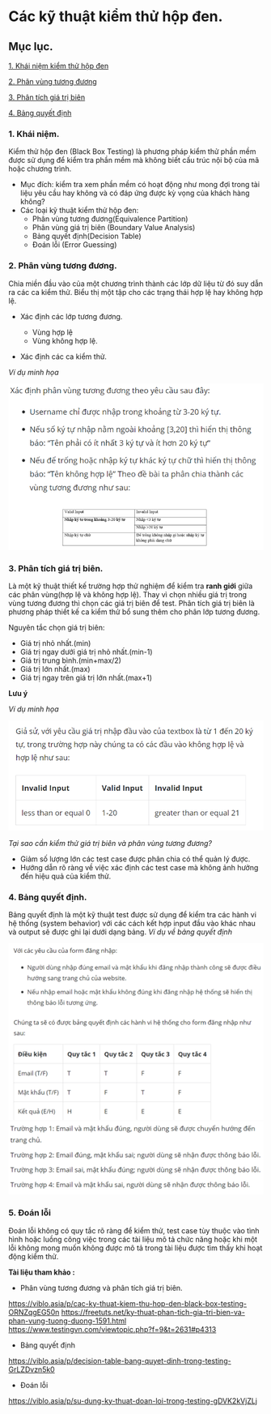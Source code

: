 <a name="bai1"></a>

# Các kỹ thuật kiểm thử hộp đen.

## Mục lục.

[1. Khái niệm kiểm thử hộp đen](#khainiem)

[2. Phân vùng tương đương](#tuongduong)

[3. Phân tích giá trị biên](#giatribien)

[4. Bảng quyết định](#bang)

<a name=khainiem></a>

### 1. Khái niệm. 

Kiểm thử hộp đen (Black Box Testing) là phương pháp kiểm thử phần mềm được sử dụng để kiểm tra phần mềm mà không biết cấu trúc nội bộ của mã hoặc chương trình. 
- Mục đích: kiểm tra xem phần mềm có hoạt động như mong đợi trong tài liệu yêu cầu hay không và có đáp ứng được kỳ vọng của khách hàng không?
- Các loại kỹ thuật kiểm thử hộp đen: 
    - Phân vùng tương đương(Equivalence Partition)
    - Phân vùng giá trị biên (Boundary Value Analysis)
    - Bảng quyết định(Decision Table)
    - Đoán lỗi (Error Guessing)

<a name="tuongduong"></a>

### 2. Phân vùng tương đương.

   Chia miền đầu vào của một chương trình thành các lớp dữ liệu từ đó suy dẫn ra các ca kiểm thử. Biểu thị một tập cho các trạng thái hợp lệ hay không hợp lệ.

- Xác định các lớp tương đương.

    - Vùng hợp lệ 
    - Vùng không hợp lệ.

- Xác định các ca kiểm thử.

*Ví dụ minh họa*

![Ví dụ phân vùng tương đương](../images/tuongduong.png)


<a name="giatribien"></a>

### 3. Phân tích giá trị biên. 

Là một kỹ thuật thiết kế trường hợp thử nghiệm để kiểm tra **ranh giới** giữa các phân vùng(hợp lệ và không hợp lệ). Thay vì chọn nhiều giá trị trong vùng tương đương thì chọn các giá trị biên để test. Phân tích giá trị biên là phương pháp thiết kế ca kiểm thử bổ sung thêm cho phân lớp tương đương.

Nguyên tắc chọn giá trị biên: 

- Giá trị nhỏ nhất.(min)
- Giá trị ngay dưới giá trị nhỏ nhất.(min-1)
- Giá trị trung bình.(min+max/2)
- Giá trị lớn nhất.(max)
- Giá trị ngay trên giá trị lớn nhất.(max+1)

**Lưu ý**


*Ví dụ minh họa*

![Ví dụ minh họa phân tích giá trị biên](../images/gtribien.png)

*Tại sao cần kiểm thử giá trị biên và phân vùng tương đương?*

- Giảm số lượng lớn các test case được phân chia có thể quản lý được. 
- Hướng dẫn rõ ràng về việc xác định các test case mà không ảnh hưởng đến hiệu quả của kiểm thử. 

<a name="bang"></a>

### 4. Bảng quyết định.

Bảng quyết định là một kỹ thuật test được sử dụng để kiểm tra các hành vi hệ thống (system behavior) với các cách kết hợp input đầu vào khác nhau và output sẽ được ghi lại dưới dạng bảng. 
 *Ví dụ về bảng quyết định* 

![Ví dụ về bảng quyết định](../images/bang1.png)
![Ví dụ về bảng quyết định](../images/bang2.png)

<a name="error"></a>

### 5. Đoán lỗi 

Đoán lỗi không có quy tắc rõ ràng để kiểm thử, test case tùy thuộc vào tình hình hoặc luồng công việc trong các tài liệu mô tả chức năng hoặc khi một lỗi không mong muốn không được mô tả trong tài liệu được tìm thấy khi hoạt động kiểm thử.




**Tài liệu tham khảo :**

- Phân vùng tương đương và phân tích giá trị biên. 

https://viblo.asia/p/cac-ky-thuat-kiem-thu-hop-den-black-box-testing-ORNZqgEG50n
https://freetuts.net/ky-thuat-phan-tich-gia-tri-bien-va-phan-vung-tuong-duong-1591.html
https://www.testingvn.com/viewtopic.php?f=9&t=2631#p4313

- Bảng quyết định 

https://viblo.asia/p/decision-table-bang-quyet-dinh-trong-testing-GrLZDvzn5k0

- Đoán lỗi 

https://viblo.asia/p/su-dung-ky-thuat-doan-loi-trong-testing-gDVK2kVjZLj